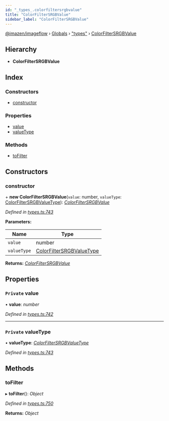 ```yaml
---
id: "_types_.colorfiltersrgbvalue"
title: "ColorFilterSRGBValue"
sidebar_label: "ColorFilterSRGBValue"
---
```


[@imazen/imageflow](../index.md) › [Globals](../globals.md) › ["types"](../modules/_types_.md) › [ColorFilterSRGBValue](_types_.colorfiltersrgbvalue.md)

## Hierarchy

* **ColorFilterSRGBValue**

## Index

### Constructors

* [constructor](_types_.colorfiltersrgbvalue.md#constructor)

### Properties

* [value](_types_.colorfiltersrgbvalue.md#private-value)
* [valueType](_types_.colorfiltersrgbvalue.md#private-valuetype)

### Methods

* [toFilter](_types_.colorfiltersrgbvalue.md#tofilter)

## Constructors

###  constructor

\+ **new ColorFilterSRGBValue**(`value`: number, `valueType`: [ColorFilterSRGBValueType](../enums/_types_.colorfiltersrgbvaluetype.md)): *[ColorFilterSRGBValue](_types_.colorfiltersrgbvalue.md)*

*Defined in [types.ts:743](https://github.com/imazen/imageflow-node/blob/8d7450b/lib/types.ts#L743)*

**Parameters:**

Name | Type |
------ | ------ |
`value` | number |
`valueType` | [ColorFilterSRGBValueType](../enums/_types_.colorfiltersrgbvaluetype.md) |

**Returns:** *[ColorFilterSRGBValue](_types_.colorfiltersrgbvalue.md)*

## Properties

### `Private` value

• **value**: *number*

*Defined in [types.ts:742](https://github.com/imazen/imageflow-node/blob/8d7450b/lib/types.ts#L742)*

___

### `Private` valueType

• **valueType**: *[ColorFilterSRGBValueType](../enums/_types_.colorfiltersrgbvaluetype.md)*

*Defined in [types.ts:743](https://github.com/imazen/imageflow-node/blob/8d7450b/lib/types.ts#L743)*

## Methods

###  toFilter

▸ **toFilter**(): *Object*

*Defined in [types.ts:750](https://github.com/imazen/imageflow-node/blob/8d7450b/lib/types.ts#L750)*

**Returns:** *Object*
